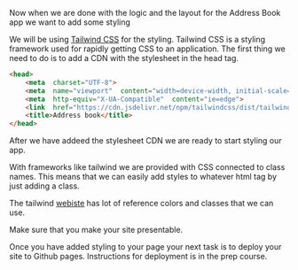Now when we are done with the logic and the layout for the Address Book app we want to add some styling

We will be using [Tailwind CSS](https://tailwindcss.com/) for the styling. 
Tailwind CSS is a styling framework used for rapidly getting CSS to an application.  The first thing we need to do is to add a CDN with the stylesheet in the head tag. 

```html
<head>
	<meta  charset="UTF-8">
	<meta  name="viewport"  content="width=device-width, initial-scale=1.0">
	<meta  http-equiv="X-UA-Compatible"  content="ie=edge">
	<link  href="https://cdn.jsdelivr.net/npm/tailwindcss/dist/tailwind.min.css"  rel="stylesheet">
	<title>Address book</title>
</head>
```

After we have addeed the stylesheet CDN we are ready to start styling our app. 

With frameworks like tailwind we are provided with CSS connected to class names. This means that we can easily add styles to whatever html tag by just adding a class. 

The tailwind [webiste](https://tailwindcss.com/docs/what-is-tailwind) has  lot of reference colors and classes that we can use.

Make sure that you make your site presentable.

Once you have added styling to your page your next task is to deploy your site to Github pages. Instructions for deployment is in the prep course. 
